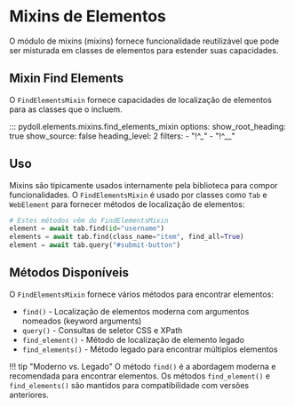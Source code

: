 # Mixins de Elementos

O módulo de mixins (mixins) fornece funcionalidade reutilizável que pode ser misturada em classes de elementos para estender suas capacidades.

## Mixin Find Elements

O `FindElementsMixin` fornece capacidades de localização de elementos para as classes que o incluem.

::: pydoll.elements.mixins.find_elements_mixin
    options:
      show_root_heading: true
      show_source: false
      heading_level: 2
      filters:
        - "!^_"
        - "!^__"

## Uso

Mixins são tipicamente usados internamente pela biblioteca para compor funcionalidades. O `FindElementsMixin` é usado por classes como `Tab` e `WebElement` para fornecer métodos de localização de elementos:

```python
# Estes métodos vêm do FindElementsMixin
element = await tab.find(id="username")
elements = await tab.find(class_name="item", find_all=True)
element = await tab.query("#submit-button")
```

## Métodos Disponíveis

O `FindElementsMixin` fornece vários métodos para encontrar elementos:

- `find()` - Localização de elementos moderna com argumentos nomeados (keyword arguments)
- `query()` - Consultas de seletor CSS e XPath
- `find_element()` - Método de localização de elemento legado
- `find_elements()` - Método legado para encontrar múltiplos elementos

!!! tip "Moderno vs. Legado"
    O método `find()` é a abordagem moderna e recomendada para encontrar elementos. Os métodos `find_element()` e `find_elements()` são mantidos para compatibilidade com versões anteriores.